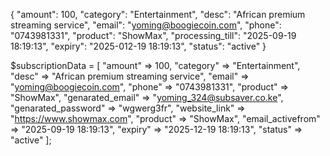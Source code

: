 <!-- EMAIL ADJUST TO mpesa -->
<!-- Cashback -> redeem agent not gettn g bonusa -->
<!-- withdarwa code -> input on withdrawwal arrea  -->
<!-- loan with button ->  -->

{
"amount": 100,
"category": "Entertainment",
"desc": "African premium streaming service",
"email": "yoming@boogiecoin.com",
"phone": "0743981331",
"product": "ShowMax",
"processing_till": "2025-09-19 18:19:13",
"expiry": "2025-012-19 18:19:13",
"status": "active"
}



$subscriptionData = [
    "amount" => 100,
    "category" => "Entertainment", 
    "desc" => "African premium streaming service",
    "email" => "yoming@boogiecoin.com",
    "phone" => "0743981331",
    "product" => "ShowMax",
    "genarated_email" => "yoming_324@subsaver.co.ke",
    "genarated_password" => "wgwerg3fr",
    "website_link" => "https://www.showmax.com",
    "product" => "ShowMax",
    "email_activefrom" => "2025-09-19 18:19:13",
    "expiry" => "2025-12-19 18:19:13",
    "status" => "active"
];